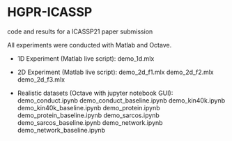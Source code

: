 # HGPR-ICASSP
code and results for a ICASSP21 paper submission

All experiments were conducted with Matlab and Octave.

- 1D Experiment (Matlab live script):
  demo_1d.mlx

- 2D Experiment (Matlab live script):
  demo_2d_f1.mlx
  demo_2d_f2.mlx
  demo_2d_f3.mlx

- Realistic datasets (Octave with jupyter notebook GUI):
  demo_conduct.ipynb
  demo_conduct_baseline.ipynb
  demo_kin40k.ipynb
  demo_kin40k_baseline.ipynb
  demo_protein.ipynb
  demo_protein_baseline.ipynb
  demo_sarcos.ipynb
  demo_sarcos_baseline.ipynb
  demo_network.ipynb
  demo_network_baseline.ipynb